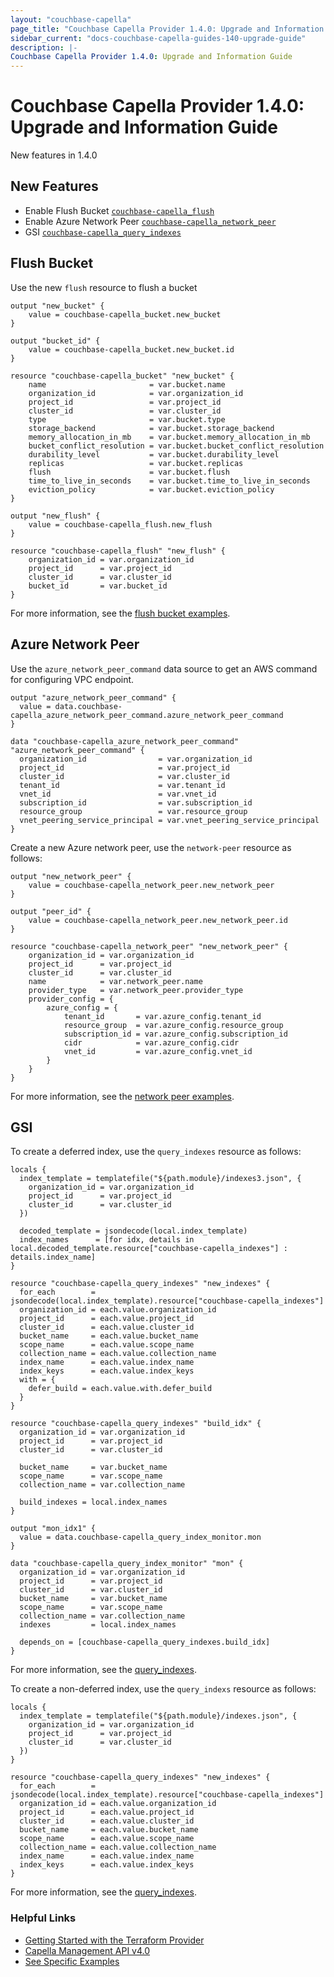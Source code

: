```yaml
---
layout: "couchbase-capella"
page_title: "Couchbase Capella Provider 1.4.0: Upgrade and Information Guide"
sidebar_current: "docs-couchbase-capella-guides-140-upgrade-guide"
description: |-
Couchbase Capella Provider 1.4.0: Upgrade and Information Guide
---
```



# Couchbase Capella Provider 1.4.0: Upgrade and Information Guide

New features in 1.4.0


## New Features
* Enable Flush Bucket [`couchbase-capella_flush`](https://registry.terraform.io/providers/couchbasecloud/couchbase-capella/latest/docs/resources/flush)
* Enable Azure Network Peer [`couchbase-capella_network_peer`](https://registry.terraform.io/providers/couchbasecloud/couchbase-capella/latest/docs/resources/network_peer)
* GSI [`couchbase-capella_query_indexes`](https://registry.terraform.io/providers/couchbasecloud/couchbase-capella/latest/docs/resources/query_indexes)


## Flush Bucket
Use the new `flush` resource to flush a bucket
```
output "new_bucket" {
    value = couchbase-capella_bucket.new_bucket
}
```
```
output "bucket_id" {
    value = couchbase-capella_bucket.new_bucket.id
}
```
```
resource "couchbase-capella_bucket" "new_bucket" {
    name                       = var.bucket.name
    organization_id            = var.organization_id
    project_id                 = var.project_id
    cluster_id                 = var.cluster_id
    type                       = var.bucket.type
    storage_backend            = var.bucket.storage_backend
    memory_allocation_in_mb    = var.bucket.memory_allocation_in_mb
    bucket_conflict_resolution = var.bucket.bucket_conflict_resolution
    durability_level           = var.bucket.durability_level
    replicas                   = var.bucket.replicas
    flush                      = var.bucket.flush
    time_to_live_in_seconds    = var.bucket.time_to_live_in_seconds
    eviction_policy            = var.bucket.eviction_policy
}
```
```
output "new_flush" {
    value = couchbase-capella_flush.new_flush
}
```
```
resource "couchbase-capella_flush" "new_flush" {
    organization_id = var.organization_id
    project_id      = var.project_id
    cluster_id      = var.cluster_id
    bucket_id       = var.bucket_id
}
```
For more information, see the [flush bucket examples](https://github.com/couchbasecloud/terraform-provider-couchbase-capella/tree/main/examples/flush_bucket).

## Azure Network Peer

Use the `azure_network_peer_command` data source to get an AWS command for configuring VPC endpoint.
```
output "azure_network_peer_command" {
  value = data.couchbase-capella_azure_network_peer_command.azure_network_peer_command
}
```
```
data "couchbase-capella_azure_network_peer_command" "azure_network_peer_command" {
  organization_id                = var.organization_id
  project_id                     = var.project_id
  cluster_id                     = var.cluster_id
  tenant_id                      = var.tenant_id
  vnet_id                        = var.vnet_id
  subscription_id                = var.subscription_id
  resource_group                 = var.resource_group
  vnet_peering_service_principal = var.vnet_peering_service_principal
}
```
Create a new Azure network peer, use the `network-peer` resource as follows:
```
output "new_network_peer" {
    value = couchbase-capella_network_peer.new_network_peer
}
```
```
output "peer_id" {
    value = couchbase-capella_network_peer.new_network_peer.id
}
```
```
resource "couchbase-capella_network_peer" "new_network_peer" {
    organization_id = var.organization_id
    project_id      = var.project_id
    cluster_id      = var.cluster_id
    name            = var.network_peer.name
    provider_type   = var.network_peer.provider_type
    provider_config = {
        azure_config = {
            tenant_id       = var.azure_config.tenant_id
            resource_group  = var.azure_config.resource_group
            subscription_id = var.azure_config.subscription_id
            cidr            = var.azure_config.cidr
            vnet_id         = var.azure_config.vnet_id
        }
    }
}
```
For more information, see the [network peer examples](https://github.com/couchbasecloud/terraform-provider-couchbase-capella/tree/main/examples/network_peer).

## GSI
To create a deferred index, use the `query_indexes` resource as follows:
```
locals {
  index_template = templatefile("${path.module}/indexes3.json", {
    organization_id = var.organization_id
    project_id      = var.project_id
    cluster_id      = var.cluster_id
  })

  decoded_template = jsondecode(local.index_template)
  index_names      = [for idx, details in local.decoded_template.resource["couchbase-capella_indexes"] : details.index_name]
}
```
```
resource "couchbase-capella_query_indexes" "new_indexes" {
  for_each        = jsondecode(local.index_template).resource["couchbase-capella_indexes"]
  organization_id = each.value.organization_id
  project_id      = each.value.project_id
  cluster_id      = each.value.cluster_id
  bucket_name     = each.value.bucket_name
  scope_name      = each.value.scope_name
  collection_name = each.value.collection_name
  index_name      = each.value.index_name
  index_keys      = each.value.index_keys
  with = {
    defer_build = each.value.with.defer_build
  }
}
```
```
resource "couchbase-capella_query_indexes" "build_idx" {
  organization_id = var.organization_id
  project_id      = var.project_id
  cluster_id      = var.cluster_id

  bucket_name     = var.bucket_name
  scope_name      = var.scope_name
  collection_name = var.collection_name

  build_indexes = local.index_names
}
```
```
output "mon_idx1" {
  value = data.couchbase-capella_query_index_monitor.mon
}
```
```
data "couchbase-capella_query_index_monitor" "mon" {
  organization_id = var.organization_id
  project_id      = var.project_id
  cluster_id      = var.cluster_id
  bucket_name     = var.bucket_name
  scope_name      = var.scope_name
  collection_name = var.collection_name
  indexes         = local.index_names

  depends_on = [couchbase-capella_query_indexes.build_idx]
}
```
For more information, see the [query_indexes](https://github.com/couchbasecloud/terraform-provider-couchbase-capella/tree/main/examples/gsi/deferred).

To create a non-deferred index, use the `query_indexs` resource as follows:
```
locals {
  index_template = templatefile("${path.module}/indexes.json", {
    organization_id = var.organization_id
    project_id      = var.project_id
    cluster_id      = var.cluster_id
  })
}
```
```
resource "couchbase-capella_query_indexes" "new_indexes" {
  for_each        = jsondecode(local.index_template).resource["couchbase-capella_indexes"]
  organization_id = each.value.organization_id
  project_id      = each.value.project_id
  cluster_id      = each.value.cluster_id
  bucket_name     = each.value.bucket_name
  scope_name      = each.value.scope_name
  collection_name = each.value.collection_name
  index_name      = each.value.index_name
  index_keys      = each.value.index_keys
}
```
For more information, see the [query_indexes](https://github.com/couchbasecloud/terraform-provider-couchbase-capella/tree/main/examples/gsi/non_deferred).

### Helpful Links

- [Getting Started with the Terraform Provider](https://github.com/couchbasecloud/terraform-provider-couchbase-capella/blob/master/examples/getting_started)
- [Capella Management API v4.0](https://docs.couchbase.com/cloud/management-api-reference/index.html)
- [See Specific Examples](https://github.com/couchbasecloud/terraform-provider-couchbase-capella/blob/master/examples)
